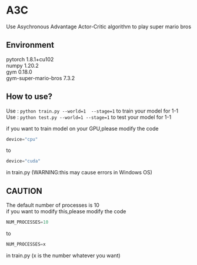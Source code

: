 # A3C
Use Asychronous Advantage Actor-Critic algorithm to play super mario bros
## Environment 
pytorch  1.8.1+cu102  
numpy 1.20.2  
gym  0.18.0  
gym-super-mario-bros  7.3.2  

## How to use?
Use : `python train.py --world=1  --stage=1` to train your model for 1-1  
Use : `python test.py --world=1 --stage=1` to test your model for 1-1

if you want to train model on your GPU,please modify the code  
```python
device="cpu"
```
to
```python
device="cuda"
```

in train.py (WARNING:this may cause errors in Windows OS)

## CAUTION
The default number of processes is 10  
if you want to modify this,please modify the code
```python
NUM_PROCESSES=10
```
to
```python
NUM_PROCESSES=x
```
in train.py (x is the number whatever you want)
